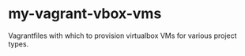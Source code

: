 # my-vagrant-vbox-vms
Vagrantfiles with which to provision virtualbox VMs for various project types.
